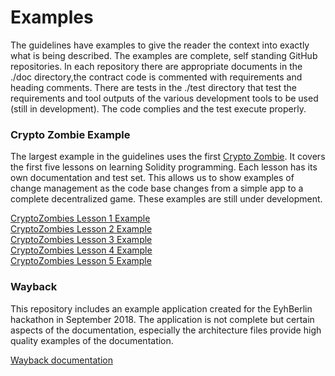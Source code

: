 # Examples

The guidelines have examples to give the reader the context into exactly what is being described. The examples are complete, self standing GitHub repositories. In each repository there are appropriate documents in the ./doc directory,the contract code is commented with requirements and heading comments. There are tests in the ./test directory that test the requirements and tool outputs of the various development tools to be used \(still in development\). The code complies and the test execute properly.

### Crypto Zombie Example

The largest example in the guidelines uses the first [Crypto Zombie](https://cryptozombies.io/en/course). It covers the first five lessons on learning Solidity programming. Each lesson has its own documentation and test set. This allows us to show examples of change management as the code base changes from a simple app to a complete decentralized game. These examples are still under development.

[CryptoZombies Lesson 1 Example](https://github.com/SecurEth/CryptoZombiesT2/tree/master/Lesson1)  
 [CryptoZombies Lesson 2 Example](https://github.com/SecurEth/CryptoZombiesT2/tree/master/Lesson2)  
 [CryptoZombies Lesson 3 Example](https://github.com/SecurEth/CryptoZombiesT2/tree/master/Lesson3)  
 [CryptoZombies Lesson 4 Example](https://github.com/SecurEth/CryptoZombiesT2/tree/master/Lesson4)  
 [CryptoZombies Lesson 5 Example](https://github.com/SecurEth/CryptoZombiesT2/tree/master/Lesson5)

### Wayback

This repository includes an example application created for the EyhBerlin hackathon in September 2018. The application is not complete but certain aspects of the documentation, especially the architecture files provide high quality examples of the documentation.

[Wayback documentation](https://github.com/SecurEth/Wayback/tree/master/docs)

